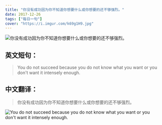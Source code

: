 ```yaml
---
title: "你没有成功因为你不知道你想要什么或你想要的还不够强烈。"
date: 2017-12-26
tags: ["每日一句"]
cover: "https://i.imgur.com/k69g1H9.jpg"
---
```


![你没有成功因为你不知道你想要什么或你想要的还不够强烈。](https://i.imgur.com/gq5CMKZ.jpg)

## 英文短句：
> You do not succeed because you do not know what you want or you don't want it intensely enough.

<!--more-->

## 中文翻译：
> 你没有成功因为你不知道你想要什么或你想要的还不够强烈。

![You do not succeed because you do not know what you want or you don't want it intensely enough.](https://i.imgur.com/Kp8rKEd.jpg)

